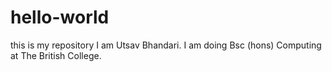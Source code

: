 # hello-world
this is my repository
I am Utsav Bhandari. I am doing Bsc (hons) Computing at The British College.
